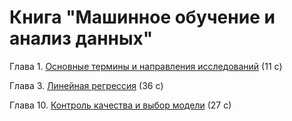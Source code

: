 # Книга "Машинное обучение и анализ данных"

Глава 1. [Основные термины и направления исследований](book_011_intro_202309.pdf) (11 c)

Глава 3. [Линейная регрессия](book_043_linreg_202305.pdf) (36 c)

Глава 10. [Контроль качества и выбор модели](book_053_control_202309.pdf) (27 с)

